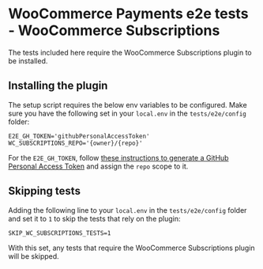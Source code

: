 # WooCommerce Payments e2e tests - WooCommerce Subscriptions

The tests included here require the WooCommerce Subscriptions plugin to be installed.

## Installing the plugin

The setup script requires the below env variables to be configured. Make sure you have the following set in your `local.env` in the `tests/e2e/config` folder:

```
E2E_GH_TOKEN='githubPersonalAccessToken'
WC_SUBSCRIPTIONS_REPO='{owner}/{repo}'
```

For the `E2E_GH_TOKEN`, follow [these instructions to generate a GitHub Personal Access Token](E2E_GH_TOKEN) and assign the `repo` scope to it.

## Skipping tests

Adding the following line to your `local.env` in the `tests/e2e/config` folder and set it to `1` to skip the tests that rely on the plugin:

`SKIP_WC_SUBSCRIPTIONS_TESTS=1` 

With this set, any tests that require the WooCommerce Subscriptions plugin will be skipped.
